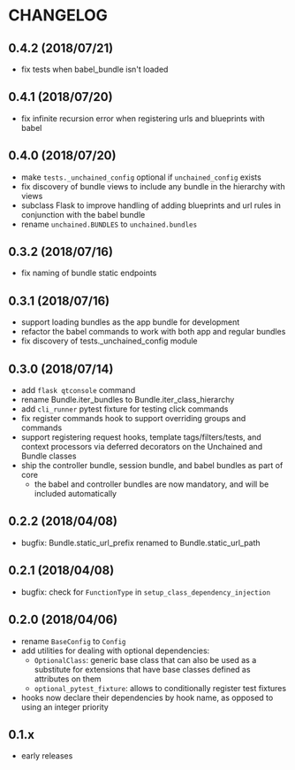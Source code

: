# CHANGELOG

## 0.4.2 (2018/07/21)

* fix tests when babel_bundle isn't loaded

## 0.4.1 (2018/07/20)

* fix infinite recursion error when registering urls and blueprints with babel

## 0.4.0 (2018/07/20)

* make `tests._unchained_config` optional if `unchained_config` exists
* fix discovery of bundle views to include any bundle in the hierarchy with views
* subclass Flask to improve handling of adding blueprints and url rules in conjunction with the babel bundle
* rename `unchained.BUNDLES` to `unchained.bundles`

## 0.3.2 (2018/07/16)

* fix naming of bundle static endpoints

## 0.3.1 (2018/07/16)

* support loading bundles as the app bundle for development
* refactor the babel commands to work with both app and regular bundles
* fix discovery of tests._unchained_config module

## 0.3.0 (2018/07/14)

* add `flask qtconsole` command
* rename Bundle.iter_bundles to Bundle.iter_class_hierarchy
* add `cli_runner` pytest fixture for testing click commands
* fix register commands hook to support overriding groups and commands
* support registering request hooks, template tags/filters/tests, and context processors via deferred decorators on the Unchained and Bundle classes
* ship the controller bundle, session bundle, and babel bundles as part of core
    - the babel and controller bundles are now mandatory, and will be included automatically

## 0.2.2 (2018/04/08)

* bugfix: Bundle.static_url_prefix renamed to Bundle.static_url_path

## 0.2.1 (2018/04/08)

* bugfix: check for `FunctionType` in `setup_class_dependency_injection`

## 0.2.0 (2018/04/06)

* rename `BaseConfig` to `Config`
* add utilities for dealing with optional dependencies:
    * `OptionalClass`: generic base class that can also be used as a substitute for extensions that have base classes defined as attributes on them
    * `optional_pytest_fixture`: allows to conditionally register test fixtures
* hooks now declare their dependencies by hook name, as opposed to using an integer priority

## 0.1.x

* early releases
